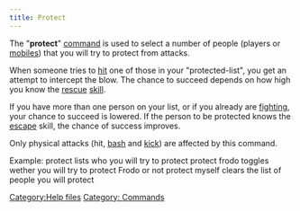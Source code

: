```yaml
---
title: Protect
---
```


The "**protect**" [command](commands "wikilink") is used to select a
number of people (players or [mobiles](mobile "wikilink")) that you will
try to protect from attacks.

When someone tries to [hit](hit "wikilink") one of those in your
"protected-list", you get an attempt to intercept the blow. The chance
to succeed depends on how high you know the [rescue](rescue "wikilink")
[skill](skill "wikilink").

If you have more than one person on your list, or if you already are
[fighting](combat "wikilink"), your chance to succeed is lowered. If the
person to be protected knows the [escape](escape "wikilink") skill, the
chance of success improves.

Only physical attacks (hit, [bash](bash "wikilink") and
[kick](kick "wikilink")) are affected by this command.

Example: protect lists who you will try to protect protect frodo toggles
wether you will try to protect Frodo or not protect myself clears the
list of people you will protect

[Category:Help files](Category:Help_files "wikilink") [Category:
Commands](Category:_Commands "wikilink")